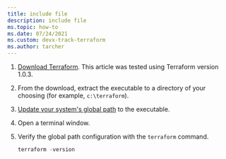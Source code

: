 ```yaml
---
title: include file
description: include file
ms.topic: how-to
ms.date: 07/24/2021
ms.custom: devx-track-terraform
ms.author: tarcher
---
```


1. [Download Terraform](https://www.terraform.io/downloads.html). This article was tested using Terraform version 1.0.3.

1. From the download, extract the executable to a directory of your choosing (for example, `c:\terraform`).

1. [Update your system's global path](https://stackoverflow.com/questions/1618280/where-can-i-set-path-to-make-exe-on-windows) to the executable.

1. Open a terminal window.

1. Verify the global path configuration with the `terraform` command.

    ```powershell
    terraform -version
    ```
